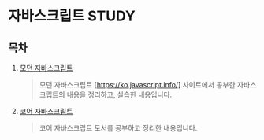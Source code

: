 # 자바스크립트 STUDY

## 목차

1. <a href="ModernJavaScript">모던 자바스크립트</a>

   > 모던 자바스크립트 [https://ko.javascript.info/] 사이트에서 공부한 자바스크립트의 내용을 정리하고, 실습한 내용입니다.

2. <a href="CoreJavaScript">코어 자바스크립트 </a>

   > 코어 자바스크립트 도서를 공부하고 정리한 내용입니다.
